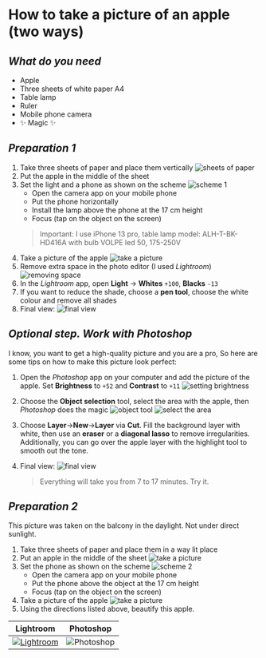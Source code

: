 # How to take a picture of an apple (two ways)

## _What do you need_

- Apple
- Three sheets of white paper A4
- Table lamp
- Ruler
- Mobile phone camera
- ✨ Magic ✨

## _Preparation 1_

1. Take three sheets of paper and place them vertically 
![sheets of paper](images/1.png)
2. Put the apple in the middle of the sheet
3. Set the light and a phone as shown on the scheme
 ![scheme 1](images/sch1.png)  
   - Open the camera app on your mobile phone
   - Put the phone horizontally
   - Install the lamp above the phone at the 17 cm height
   - Focus (tap on the object on the screen)   
    > Important:
    > I use iPhone 13 pro, table lamp model: ALH-T-BK-HD416A with bulb VOLPE led 50, 
    >175-250V
4. Take a picture of the apple
![take a picture](images/2.png)
5. Remove extra space in the photo editor (I used _Lightroom_)
![removing space](images/3.jpg)
6. In the _Lightroom_ app, open **Light** -> **Whites** `+100`, **Blacks** `-13`
7. If you want to reduce the shade, choose a **pen tool**, choose the white colour and remove all shades
8. Final view:
![final view](images/4.jpg)

## _Optional step. Work with Photoshop_

I know, you want to get a high-quality picture and you are a pro, So here are some tips on how to make this picture look perfect:
1. Open the _Photoshop_ app on your computer and add the picture of the apple. Set **Brightness** to `+52` and **Contrast** to `+11`
![setting brightness](images/5.jpg)
2. Choose the **Object selection** tool, select the area with the apple, then _Photoshop_ does the magic
![object tool](images/6.png)
![select the area](images/7.png)
3. Choose **Layer**->**New**->**Layer** via **Cut**. Fill the background layer with white, then use an **eraser** or a **diagonal lasso** to remove irregularities. Additionally, you can go over the apple layer with the highlight tool to smooth out the tone.
4. Final view:
![final view](images/8.jpg)

    > Everything will take you from 7 to 17 minutes. Try it.

## _Preparation 2_
This picture was taken on the balcony in the daylight. Not under direct sunlight.
1. Take three sheets of paper and place them in a way lit place
2. Put an apple in the middle of the sheet
![take a picture](images/9.png)
3. Set the phone as shown on the scheme
   ![scheme 2](images/sch2.png) 
   - Open the camera app on your mobile phone
   - Put the phone above the object at the 17 cm height
   - Focus (tap on the object on the screen) 
4. Take a picture of the apple
![take a picture](images/10.png)
5. Using the directions listed above, beautify this apple.

| Lightroom | Photoshop |
| --- | --- |
| [![Lightroom](images/11.jpg)](images/11-full-res.jpg) | ![Photoshop](images/12.jpg) |
